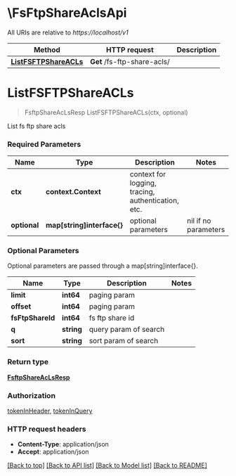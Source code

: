 # \FsFtpShareAclsApi

All URIs are relative to *https://localhost/v1*

Method | HTTP request | Description
------------- | ------------- | -------------
[**ListFSFTPShareACLs**](FsFtpShareAclsApi.md#ListFSFTPShareACLs) | **Get** /fs-ftp-share-acls/ | 


# **ListFSFTPShareACLs**
> FsftpShareAcLsResp ListFSFTPShareACLs(ctx, optional)


List fs ftp share acls

### Required Parameters

Name | Type | Description  | Notes
------------- | ------------- | ------------- | -------------
 **ctx** | **context.Context** | context for logging, tracing, authentication, etc.
 **optional** | **map[string]interface{}** | optional parameters | nil if no parameters

### Optional Parameters
Optional parameters are passed through a map[string]interface{}.

Name | Type | Description  | Notes
------------- | ------------- | ------------- | -------------
 **limit** | **int64**| paging param | 
 **offset** | **int64**| paging param | 
 **fsFtpShareId** | **int64**| fs ftp share id | 
 **q** | **string**| query param of search | 
 **sort** | **string**| sort param of search | 

### Return type

[**FsftpShareAcLsResp**](FSFTPShareACLsResp.md)

### Authorization

[tokenInHeader](../README.md#tokenInHeader), [tokenInQuery](../README.md#tokenInQuery)

### HTTP request headers

 - **Content-Type**: application/json
 - **Accept**: application/json

[[Back to top]](#) [[Back to API list]](../README.md#documentation-for-api-endpoints) [[Back to Model list]](../README.md#documentation-for-models) [[Back to README]](../README.md)

